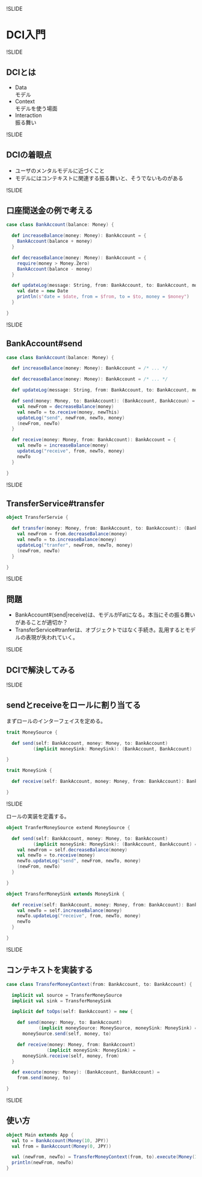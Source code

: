 !SLIDE

# DCI入門

!SLIDE

## DCIとは

- Data  
モデル
- Context  
モデルを使う場面
- Interaction  
振る舞い

!SLIDE

## DCIの着眼点

- ユーザのメンタルモデルに近づくこと
- モデルにはコンテキストに関連する振る舞いと、そうでないものがある

!SLIDE

## 口座間送金の例で考える

```scala
case class BankAccount(balance: Money) {

  def increaseBalance(money: Money): BankAccount = {
    BankAccount(balance + money)
  }

  def decreaseBalance(money: Money): BankAccount = {
    require(money > Money.Zero)
    BankAccount(balance - money)
  }

  def updateLog(message: String, from: BankAccount, to: BankAccount, money: Money) = {
    val date = new Date
    println(s"date = $date, from = $from, to = $to, money = $money") 
  }

}
```

!SLIDE

## BankAccount#send

```scala
case class BankAccount(balance: Money) {

  def increaseBalance(money: Money): BankAccount = /* ... */

  def decreaseBalance(money: Money): BankAccount = /* ... */

  def updateLog(message: String, from: BankAccount, to: BankAccount, money: Money): Unit = /* ... */

  def send(money: Money, to: BankAccount): (BankAccount, BankAccoun) = {
    val newFrom = decreaseBalance(money)
    val newTo = to.receive(money, newThis)
    updateLog("send", newFrom, newTo, money)
    (newFrom, newTo)
  }

  def receive(money: Money, from: BankAccount): BankAccount = {
    val newTo = increaseBalance(money)
    updateLog("receive", from, newTo, money)
    newTo
  }

}
```

!SLIDE

## TransferService#transfer

```scala
object TransferServie {

  def transfer(money: Money, from: BankAccount, to: BankAccount): (BankAccount BankAccount) = {
    val newFrom = from.decreaseBalance(money)
    val newTo = to.increaseBalance(money)
    updateLog("tranfer", newFrom, newTo, money)
    (newFrom, newTo)
  }

}
```

!SLIDE

## 問題

- BankAccount#(send|receive)は、モデルがFatになる。本当にその振る舞いがあることが適切か？
- TransferService#tranferは、オブジェクトではなく手続き。乱用するとモデルの表現が失われていく。

!SLIDE

## DCIで解決してみる

!SLIDE

## sendとreceiveをロールに割り当てる

まずロールのインターフェイスを定める。

```scala
trait MoneySource {

  def send(self: BankAccount, money: Money, to: BankAccount)
          (implicit moneySink: MoneySink): (BankAccount, BankAccount)

}

trait MoneySink {

  def receive(self: BankAccount, money: Money, from: BankAccount): BankAccount

}
```

!SLIDE

ロールの実装を定義する。

```scala
object TranferMoneySource extend MoneySource {

  def send(self: BankAccount, money: Money, to: BankAccount)
          (implicit moneySink: MoneySink): (BankAccount, BankAccount) = {
    val newFrom = self.decreaseBalance(money)
    val newTo = to.receive(money)
    newTo.updateLog("send", newFrom, newTo, money)
    (newFrom, newTo)
  }

}

object TransferMoneySink extends MoneySink {

  def receive(self: BankAccount, money: Money, from: BankAccount): BankAccount = {
    val newTo = self.increaseBalance(money)
    newTo.updateLog("receive", from, newTo, money)
    newTo
  }

}
```

!SLIDE

## コンテキストを実装する

```scala
case class TransferMoneyContext(from: BankAccount, to: BankAccount) {

  implicit val source = TransferMoneySource
  implicit val sink = TransferMoneySink

  implicit def toOps(self: BankAccount) = new {

    def send(money: Money, to: BankAccount)
            (implicit moneySource: MoneySource, moneySink: MoneySink) =
      moneySource.send(self, money, to)

    def receive(money: Money, from: BankAccount)
               (implicit moneySink: MoneySink) =
      moneySink.receive(self, money, from)
  }

  def execute(money: Money): (BankAccount, BankAccount) =
    from.send(money, to)

}
```

!SLIDE

## 使い方

```scala
object Main extends App {
  val to = BankAccount(Money(10, JPY))
  val from = BankAccount(Money(0, JPY))

  val (newFrom, newTo) = TransferMoneyContext(from, to).execute(Money(10, JPY))
  println(newFrom, newTo)
}
```

